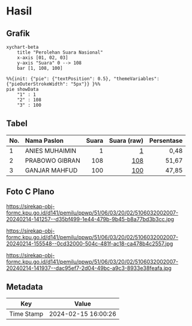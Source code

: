 # Hasil

## Grafik

```mermaid
xychart-beta
    title "Perolehan Suara Nasional"
    x-axis [01, 02, 03]
    y-axis "Suara" 0 --> 108
    bar [1, 108, 100]
```

```mermaid
%%{init: {"pie": {"textPosition": 0.5}, "themeVariables": {"pieOuterStrokeWidth": "5px"}} }%%
pie showData
    "1" : 1
    "2" : 108
    "3" : 100
```

## Tabel

| No. | Nama Paslon    | Suara | Suara (raw) | Persentase |
|:--- |:-------------- | -----:| -----------:| ----------:|
| 1   | ANIES MUHAIMIN | 1     | [1][p-1]    | 0,48       |
| 2   | PRABOWO GIBRAN | 108   | [108][p-2]  | 51,67      |
| 3   | GANJAR MAHFUD  | 100   | [100][p-3]  | 47,85      |


[p-1]: https://github.com/gigit-pemilu/pemilu-2024/blob/main/pilpres/hitung-suara/sub/51-bali/sub/06-bangli/sub/03-tembuku/sub/2002-tembuku/sub/007-tps/sub/paslon-1.txt
[p-2]: https://github.com/gigit-pemilu/pemilu-2024/blob/main/pilpres/hitung-suara/sub/51-bali/sub/06-bangli/sub/03-tembuku/sub/2002-tembuku/sub/007-tps/sub/paslon-2.txt
[p-3]: https://github.com/gigit-pemilu/pemilu-2024/blob/main/pilpres/hitung-suara/sub/51-bali/sub/06-bangli/sub/03-tembuku/sub/2002-tembuku/sub/007-tps/sub/paslon-3.txt

## Foto C Plano

https://sirekap-obj-formc.kpu.go.id/d141/pemilu/ppwp/51/06/03/20/02/5106032002007-20240214-141257--d35bf499-1e44-479b-9b45-b8a77bd3b3cc.jpg

https://sirekap-obj-formc.kpu.go.id/d141/pemilu/ppwp/51/06/03/20/02/5106032002007-20240214-155548--0cd32000-504c-481f-ac18-ca478b4c2557.jpg

https://sirekap-obj-formc.kpu.go.id/d141/pemilu/ppwp/51/06/03/20/02/5106032002007-20240214-141937--dac95ef7-2d04-49bc-a9c3-8933e38feafa.jpg


## Metadata

| Key        | Value               |
| ---------- | ------------------- |
| Time Stamp | 2024-02-15 16:00:26 |



